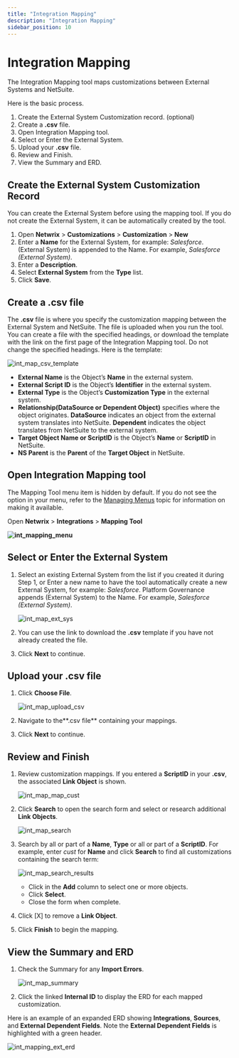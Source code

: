 ```yaml
---
title: "Integration Mapping"
description: "Integration Mapping"
sidebar_position: 10
---
```


# Integration Mapping

The Integration Mapping tool maps customizations between External Systems and NetSuite.

Here is the basic process.

1. Create the External System Customization record. (optional)
2. Create a **.csv** file.
3. Open Integration Mapping tool.
4. Select or Enter the External System.
5. Upload your **.csv** file.
6. Review and Finish.
7. View the Summary and ERD.

## Create the External System Customization Record

You can create the External System before using the mapping tool. If you do not create the External
System, it can be automatically created by the tool.

1. Open **Netwrix** > **Customizations** > **Customization** > **New**
2. Enter a **Name** for the External System, for example: _Salesforce_. (External System) is
   appended to the Name. For example, _Salesforce (External System)_.
3. Enter a **Description**.
4. Select **External System** from the **Type** list.
5. Click **Save**.

## Create a .csv file

The **.csv** file is where you specify the customization mapping between the External System and
NetSuite. The file is uploaded when you run the tool. You can create a file with the specified
headings, or download the template with the link on the first page of the Integration Mapping tool.
Do not change the specified headings. Here is the template:

![int_map_csv_template](/images/platgovnetsuite/integrations/int_map_csv_template.webp)

- **External Name** is the Object’s **Name** in the external system.
- **External Script ID** is the Object’s **Identifier** in the external system.
- **External Type** is the Object’s **Customization Type** in the external system.
- **Relationship(DataSource or Dependent Object)** specifies where the object originates.
  **DataSource** indicates an object from the external system translates into NetSuite.
  **Dependent** indicates the object translates from NetSuite to the external system.
- **Target Object Name or ScriptID** is the Object’s **Name** or **ScriptID** in NetSuite.
- **NS Parent** is the **Parent** of the **Target Object** in NetSuite.

## Open Integration Mapping tool

The Mapping Tool menu item is hidden by default. If you do not see the option in your menu, refer to
the [Managing Menus](/docs/platgovnetsuite/installation/managing_menus.md) topic for information on making it
available.

Open **Netwrix** > **Integrations** > **Mapping Tool**

**![int_mapping_menu](/images/platgovnetsuite/integrations/int_mapping_menu.webp)**

## Select or Enter the External System

1. Select an existing External System from the list if you created it during Step 1, or Enter a new
   name to have the tool automatically create a new External System, for example: _Salesforce_.
   Platform Governance appends (External System) to the Name. For example, _Salesforce (External System)_.

    ![int_map_ext_sys](/images/platgovnetsuite/integrations/int_map_ext_sys.webp)

2. You can use the link to download the **.csv** template if you have not already created the file.
3. Click **Next** to continue.

## Upload your .csv file

1. Click **Choose File**.

    ![int_map_upload_csv](/images/platgovnetsuite/integrations/int_map_upload_csv.webp)

2. Navigate to the**.csv file** containing your mappings.
3. Click **Next** to continue.

## Review and Finish

1. Review customization mappings. If you entered a **ScriptID** in your **.csv**, the associated
   **Link Object** is shown.

    ![int_map_map_cust](/images/platgovnetsuite/integrations/int_map_map_cust.webp)

2. Click **Search** to open the search form and select or research additional **Link Objects**.

    ![int_map_search](/images/platgovnetsuite/integrations/int_map_search.webp)

3. Search by all or part of a **Name**, **Type** or all or part of a **ScriptID**. For example,
   enter _cust_ for **Name** and click **Search** to find all customizations containing the search
   term:

    ![int_map_search_results](/images/platgovnetsuite/integrations/int_map_search_results.webp)

    - Click in the **Add** column to select one or more objects.
    - Click **Select**.
    - Close the form when complete.

4. Click [X] to remove a **Link Object**.
5. Click **Finish** to begin the mapping.

## View the Summary and ERD

1. Check the Summary for any **Import Errors**.

    ![int_map_summary](/images/platgovnetsuite/integrations/int_map_summary.webp)

2. Click the linked **Internal ID** to display the ERD for each mapped customization.

Here is an example of an expanded ERD showing **Integrations**, **Sources**, and **External
Dependent Fields**. Note the **External Dependent Fields** is highlighted with a green header.

![int_mapping_ext_erd](/images/platgovnetsuite/integrations/int_mapping_ext_erd.webp)
